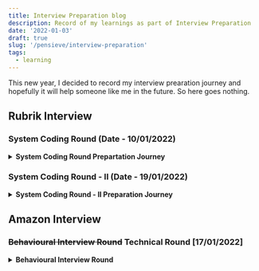 ```yaml
---
title: Interview Preparation blog
description: Record of my learnings as part of Interview Preparation
date: '2022-01-03'
draft: true
slug: '/pensieve/interview-preparation'
tags:
  - learning
---
```


This new year, I decided to record my interview prearation journey and hopefully it will help someone like me in the future. So here goes nothing.

## Rubrik Interview

### System Coding Round (Date - 10/01/2022)

<details>
<summary><b>System Coding Round Prepartation Journey</b></summary>

- This round will mainly focus on concurrency and multithreading concepts.
- I have negligible knowledge on these topics. But, I like the challenge
- I have exactly 1 week for preparations, so let's try to make the most of it.

[03/01/2022]

- Awesome post on medium to get started on things: [Rubrik Interview Experience](https://abhinav-prakash.medium.com/rubrik-india-sde-2-interview-experience-72477c72ec8).

- Found a Youtube Playlist: [Bo Quian's Cpp Playlist](https://www.youtube.com/watch?v=LL8wkskDlbs&list=PL5jc9xFGsL8E12so1wlMS0r0hTQoJL74M)
- Things learned from the playlist:

  - How to create threads.
  - Achieve syncronization using locks and mutexes.
  - Conditional variables (avoid busy waiting).
  - Future and Options
  - Async functions
  - Packaged Task

- Got basic understanding of concepts. Tommorrow will move on to more practical things.

[04/01/2022]

- Tried solving [Leetcode playlist](https://leetcode.com/problemset/concurrency/) on concurreny.
- Solved the following problems:

* [Complement Base 10](https://leetcode.com/problems/complement-of-base-10-integer/): Bit Manuplation

    <details>
    <summary>Cpp Implementation</summary>

    ```cpp

    class Solution {
    public:
        int bitwiseComplement(int n) {

            int x = 1;
            while(x<n)
                x = x*2+1;
            return x^n;

        }
    };

    ```

    </details>

- [Print in order](https://leetcode.com/problems/print-in-order/): Synchronisation using [condition_variable](https://en.cppreference.com/w/cpp/thread/condition_variable) and [mutexes](https://en.cppreference.com/w/cpp/thread/unique_lock).

    <details>
    <summary>Cpp Implementation</summary>

    ```cpp

    class Foo {
        public:

            int count = 0;
            mutex mu;
            condition_variable c;


            Foo() {

                count = 1;

            }

            void first(function<void()> printFirst) {


                unique_lock lck(mu);
                count++;
                // printFirst() outputs "first". Do not change or remove this line.
                printFirst();

                lck.unlock();
                c.notify_all();
            }

            void second(function<void()> printSecond) {


                unique_lock lck(mu);
                while(count != 2)
                {
                    c.wait(lck);
                }

                count++;
                // printSecond() outputs "second". Do not change or remove this line.
                printSecond();


                lck.unlock();
                c.notify_all();
            }

            void third(function<void()> printThird) {

                unique_lock lck(mu);
                while(count != 3)
                {
                    c.wait(lck);
                }


                // printThird() outputs "third". Do not change or remove this line.
                printThird();
                lck.unlock();
            }

        };

    ```
    </details>

- [Print FooBar](https://leetcode.com/problems/print-foobar-alternately/): Synchronisation using [condition_variable](https://en.cppreference.com/w/cpp/thread/condition_variable) and [mutexes](https://en.cppreference.com/w/cpp/thread/unique_lock).

    <details>
        <summary>Cpp Implementation</summary>

    ```cpp

    class FooBar {
    private:
        int n;

    public:
        mutex mu;
        condition_variable c;
        bool is_foo = true;
        FooBar(int n) {
            this->n = n;
        }

        void foo(function<void()> printFoo) {

            for (int i = 0; i < n; i++) {

                unique_lock lck(mu);

                while(!is_foo)
                {
                    c.wait(lck);
                }
                is_foo = false;
            // printFoo() outputs "foo". Do not change or remove this line.
            printFoo();

                lck.unlock();
                c.notify_all();
            }
        }

        void bar(function<void()> printBar) {

            for (int i = 0; i < n; i++) {

                unique_lock lck(mu);

                while(is_foo)
                {
                    c.wait(lck);
                }
                is_foo = true;
            // printBar() outputs "bar". Do not change or remove this line.
            printBar();
                lck.unlock();
                c.notify_all();

            }

        }
    };

    ```

  </details>


- Started the [Back to Basics: Cpp Concurrency](https://www.youtube.com/watch?v=riUCrKQ_ezc).
- I could not spend more time today, but will try to spend more time tommorrow.

[05/01/2022 - 06/01/2022]

- I have been chilling a lot. Haven't even completed the previous video.
- Need to devote more time to this.

[07/01/2022-08/01/2022]

- Completed the video series.
- Solved a couple of problems on Leetcode and Lintcode. Some of them are as below:

* [Building H20](https://leetcode.com/problems/building-h2o/)

  <details>
    <summary>Cpp Implementation</summary>

  ```cpp

    class H2O {
    public:

        mutex mu;

        condition_variable c;
        int num_hyd;
        int num_oxy;
        int count;

        H2O() {
            num_hyd = 0;
            num_oxy = 0;

        }

        void hydrogen(function<void()> releaseHydrogen) {

            unique_lock<mutex> lck(mu);

            while(num_oxy*2 < num_hyd)
            {
                c.wait(lck);
            }
            // releaseHydrogen() outputs "H". Do not change or remove this line.
            // cout << "H\n";

            releaseHydrogen();
            num_hyd++;

            lck.unlock();
            c.notify_all();
        }

        void oxygen(function<void()> releaseOxygen) {

            unique_lock<mutex> lck(mu);

            while(num_oxy*2 > num_hyd)
            {
                c.wait(lck);
            }
            // releaseOxygen() outputs "O". Do not change or remove this line.
            // cout << "O\n";
            releaseOxygen();
            num_oxy++;

            lck.unlock();
            c.notify_all();
        }
    };

  ```

  </details>

* [Dining Philosophers](https://leetcode.com/problems/the-dining-philosophers/)

    <details>
        <summary>Cpp Implementation</summary>
    
    ```cpp

        class DiningPhilosophers {
        public:


            mutex mu;
            condition_variable c;
            vector<bool> fork;

            DiningPhilosophers() {

                for(int i=0;i<5;i++)
                    fork.push_back(true);

            }

            void wantsToEat(int philosopher,
                            function<void()> pickLeftFork,
                            function<void()> pickRightFork,
                            function<void()> eat,
                            function<void()> putLeftFork,
                            function<void()> putRightFork) {


                {
                    unique_lock lck(mu);

                    while(fork[philosopher%5] == false && fork[(philosopher+1)%5] == false)
                    {
                        c.wait(lck);
                    }

                    fork[philosopher%5] = false;
                    fork[(philosopher+1)%5] = false;


                    pickLeftFork();
                    pickRightFork();
                    eat();
                    putLeftFork();
                    putRightFork();

                    fork[philosopher%5] = true;
                    fork[(philosopher+1)%5] = true;

                    lck.unlock();
                    c.notify_all();
                }





            }
        };

  ```
  </details>
  

- Lintcode has a lot of interesting problems, will some more tommorrow.
- Also, remember to give the OA for Schrodinger.

[10/01/2022]
- The interview went good. The interviewer was a nice person. Enjoyed the interview a lot.

[11/01/2022]
- Got a mail for a second round of interviews 🎉🎉🎉.
- Will start a new thread on that soon. 


![party](https://thumbs.gfycat.com/OrangeWelcomeCentipede-size_restricted.gif)




</details>


### System Coding Round - II (Date - 19/01/2022)

<details>
<summary><b> System Coding Round - II Preparation Journey </b></summary>

- This round will be similar to the last round.
- Focus will be on multi-threading and concurrency.
- Need to brush up my skills more and gain more confidence on concepts.

[12/01/2022 - 13/01/2022]
- I did not do much as far as preparation is concerned, maybe I am too lazy 😂.
- But, Now I have a long weekend coming. Will make the most out of it.

[14/01/2022 - 16/01/2022]
- Watched the video series to refresh topics: [Multi-threading in C++](https://www.youtube.com/watch?v=eeSC43KQdVI&list=PL_dsdStdDXbrzGQUMh2sy6T8GcCCst3Nm)
- Solved a couple of good problems on Lintcode. Some of the good ones are:
    - [n threads print 1-m](https://www.lintcode.com/problem/2438/). 
        <details>
        <summary><b>Code Implementation</b></summary>

        ```cpp
        
            #include <iostream>
            #include <thread>
            #include <mutex>
            #include <condition_variable>

            using namespace std;

            class Solution {
            private:
                int n;
                int m;
                

            public:
                mutex mu;
                condition_variable c;

                int count;
                Solution(int n, int m) {
                    this->n = n;
                    this->m = m;
                    

                    

                    count = 0;
                    // write your code
                    
                }

                


                void printThreadNumber(void printNumber(int x, int id), int thread_id) {
                    // write your code
                    
                    int extra=0;
                    
                    if(thread_id<m%n)
                        extra++;

                    for(int i=0;i<m/n+extra;i++)
                    {
                        unique_lock<mutex> lck(mu);

                        while(count%n != thread_id)
                        {
                            c.wait(lck);
                        }
                        // cout << count << '\n';
                        printNumber(count+1,thread_id);
                        count++;
                        
                        

                        lck.unlock();
                        c.notify_all();

                        // num--;


                    }

                }
            };



        ```


        </details>

    - [Sleep Sort](https://www.lintcode.com/problem/2449/)
    
        <details>
        <summary><b>Code Implementation</b></summary>

        ```cpp

            #include <iostream>
            #include <thread>
            #include <vector>
            #include <chrono>
            using namespace std;

            class Solution {
            public:
                void print_after_delay(void printNumber(double),double x)
                {
                    int t = x*1000;
                    std::this_thread::sleep_for(std::chrono::milliseconds(t));
                    printNumber(x);
                    
                }

                void sleepSort(int n, vector<double> nums, void printNumber(double)){
                    // write your code
                    vector<thread*> threads;
                    for(int i=0;i<n;i++)
                    {
                        threads.push_back(new thread(&Solution::print_after_delay,this,printNumber,nums[i]));
                    }

                    for (int i = 0; i < n; i++) {
                        threads[i]->join();
                        delete threads[i];
                    }   




                }
            };




        ```





        </details>











</details>

## Amazon Interview

### ~~Behavioural Interview Round~~ Technical Round [17/01/2022]
<details>
<summary><b>Behavioural Interview Round</b></summary>

- Got an OA from Amazon which was quite easy.
- Received an invite for Behavioural Interview.
- Planning to look at the links provided and some online stuff.

[17/01/2022]
- The interview turned out to be a technical interview 🥲.
- Two questions were asked.
- Was able to code the first one with the most optimal solution that they desired.
- In the second question, was not able to acheive the optimal time complexity which they wanted.
- Will now discuss the questions, my solutions and optimal solutions because:

<!-- ![Learn From Mistakes](Learn_from_Mistakes.jpeg) -->

<p align="center">
<img src="Learn_from_Mistakes.jpeg" />
</p>



</details>
